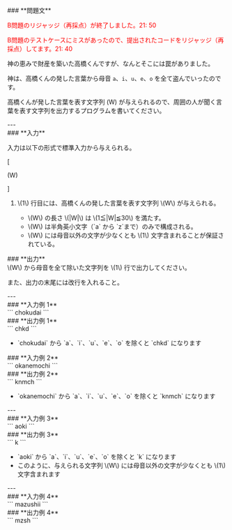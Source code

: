 <div>

<div>
### **問題文**
<section>
<font color="red">

B問題のリジャッジ（再採点）が終了しました。21: 50

B問題のテストケースにミスがあったので、提出されたコードをリジャッジ（再採点）してます。21: 40

</font>


神の恵みで財産を築いた高橋くんですが、なんとそこには罠がありました。

神は、高橋くんの発した言葉から母音 `a`、`i`、`u`、`e`、`o` を全て盗んでいったのです。

高橋くんが発した言葉を表す文字列 \(W\) が与えられるので、周囲の人が聞く言葉を表す文字列を出力するプログラムを書いてください。
</section>
</div>
---
<div>
### **入力**
<section>

入力は以下の形式で標準入力から与えられる。

\[

\(W\)

\]

<ol>
<li>
\(1\) 行目には、高橋くんの発した言葉を表す文字列 \(W\) が与えられる。</li>
<ul>
<li>
\(W\) の長さ \(|W|\) は \(1≦|W|≦30\) を満たす。</li>
<li>
\(W\) は半角英小文字（`a` から `z`まで）のみで構成される。</li>
<li>
\(W\) には母音以外の文字が少なくとも \(1\) 文字含まれることが保証されている。</li>
</ul>
</ol>
</section>
</div>
<div>
### **出力**
<section>
\(W\) から母音を全て除いた文字列を \(1\) 行で出力してください。

また、出力の末尾には改行を入れること。
</section>
</div>
---
<div>
### **入力例 1**
<section>
```
chokudai
```
</section>
</div>
<div>
### **出力例 1**
<section>
```
chkd
```
<ul>
<li>
`chokudai` から `a`、`i`、`u`、`e`、`o` を除くと `chkd` になります</li>
</ul>
</section>
</div>
<div>
### **入力例 2**
<section>
```
okanemochi
```
</section>
</div>
<div>
### **出力例 2**
<section>
```
knmch
```
<ul>
<li>
`okanemochi` から `a`、`i`、`u`、`e`、`o` を除くと `knmch` になります</li>
</ul>
</section>
</div>
---
<div>
### **入力例 3**
<section>
```
aoki
```
</section>
</div>
<div>
### **出力例 3**
<section>
```
k
```
<ul>
<li>
`aoki` から `a`、`i`、`u`、`e`、`o` を除くと `k` になります</li>
<li>
このように、与えられる文字列 \(W\) には母音以外の文字が少なくとも \(1\) 文字含まれます</li>
</ul>
</section>
</div>
---
<div>
### **入力例 4**
<section>
```
mazushii
```
</section>
</div>
<div>
### **出力例 4**
<section>
```
mzsh
```
</section>
</div>

</div>
